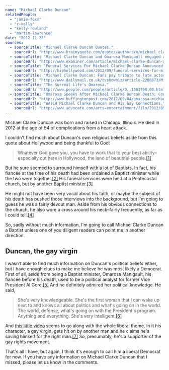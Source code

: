 ```yaml
---
name: "Michael Clarke Duncan"
relatedPeople:
  - "jamie-foxx"
  - "r-kelly"
  - "kelly-rowland"
  - "martin-lawrence"
date: "2012-12-28"
sources:
  - sourceTitle: "Michael Clarke Duncan Quotes."
    sourceUrl: "http://www.brainyquote.com/quotes/authors/m/michael_clarke_duncan.html"
  - sourceTitle: "Michael Clarke Duncan and Omarosa Manigault engaged at time of his death."
    sourceUrl: "http://www.examiner.com/article/michael-clarke-duncan-and-omarosa-manigault-engaged-at-time-of-his-death"
  - sourceTitle: "Funeral Services For Michael Clarke Duncan Announced."
    sourceUrl: "http://hiphollywood.com/2012/09/funeral-services-for-michael-clarke-duncan-announced/"
  - sourceTitle: "Michael Clarke Duncan: Fans pay tribute to late actor during public viewing of casket… followed by a screening of The Green Mile."
    sourceUrl: "http://www.dailymail.co.uk/tvshowbiz/article-2200873/Michael-Clarke-Duncan-Fans-pay-tribute-late-actor-public-viewing-casket--followed-screening-The-Green-Mile.html"
  - sourceTitle: "The Surreal Life's Omarosa."
    sourceUrl: "http://www.people.com/people/article/0,,1083768,00.html"
  - sourceTitle: "Omarosa Speaks After Michael Clarke Duncan Death; Couple's Secret Engagement Revealed."
    sourceUrl: "http://www.huffingtonpost.com/2012/09/04/omarosa-michael-clarke-duncan-engaged-wedding-wed_n_1854058.html"
  - sourceTitle: "WATCH Michael Clarke Duncan and His Gay Connections."
    sourceUrl: "http://www.advocate.com/arts-entertainment/film/2012/09/04/watch-michael-clarke-duncan-and-his-gay-connections"
---
```


Michael Clarke Duncan was born and raised in Chicago, Illinois. He died in 2012 at the age of 54 of complications from a heart attack.

I couldn't find much about Duncan's own religious beliefs aside from this quote about Hollywood and being thankful to God:

>Whatever God gave you, you have to work that to your best ability–especially out here in Hollywood, the land of beautiful people.<a class="source-citation" href="http://www.brainyquote.com/quotes/authors/m/michael_clarke_duncan.html" title="Michael Clarke Duncan Quotes.">[1]</a>

But he sure seemed to surround himself with a lot of Baptists. In fact, his fiancée at the time of his death had been ordained a Baptist minister while the two were together.<a class="source-citation" href="http://www.examiner.com/article/michael-clarke-duncan-and-omarosa-manigault-engaged-at-time-of-his-death" title="Michael Clarke Duncan and Omarosa Manigault engaged at time of his death.">[2]</a> His funeral services were held at a Pentecostal church, but by another Baptist minister.<a class="source-citation" href="http://hiphollywood.com/2012/09/funeral-services-for-michael-clarke-duncan-announced/" title="Funeral Services For Michael Clarke Duncan Announced.">[3]</a>

He might not have been very vocal about his faith, or maybe the subject of his death has pushed those interviews into the background, but I'm going to guess he was a fairly devout man. Aside from his obvious connections to the church, he also wore a cross around his neck–fairly frequently, as far as I could tell.<a class="source-citation" href="http://www.dailymail.co.uk/tvshowbiz/article-2200873/Michael-Clarke-Duncan-Fans-pay-tribute-late-actor-public-viewing-casket--followed-screening-The-Green-Mile.html" title="Michael Clarke Duncan: Fans pay tribute to late actor during public viewing of casket… followed by a screening of The Green Mile.">[4]</a>

So, sadly without much information, I'm going to call Michael Clarke Duncan a Baptist unless one of you diligent readers can point me in another direction.


## Duncan, the gay virgin

I wasn't able to find much information on Duncan's political beliefs either, but I have enough clues to make me believe he was most likely a Democrat. First of all, aside from being a Baptist minister, Omarosa Manigault, his fiancée before his death, used to be a political analyst for former Vice President Al Gore.<a class="source-citation" href="http://www.people.com/people/article/0,,1083768,00.html" title="The Surreal Life&apos;s Omarosa.">[5]</a> And he definitely admired her political knowledge. He said,

>She's very knowledgeable. She's the first woman that I can wake up next to and knows all about politics and what's going on in the world. The world, defense, what's going on with the President's program. Anything and everything. She's very intelligent.<a class="source-citation" href="http://www.huffingtonpost.com/2012/09/04/omarosa-michael-clarke-duncan-engaged-wedding-wed_n_1854058.html" title="Omarosa Speaks After Michael Clarke Duncan Death; Couple&apos;s Secret Engagement Revealed.">[6]</a>

And [this little video](http://www.advocate.com/arts-entertainment/film/2012/09/04/watch-michael-clarke-duncan-and-his-gay-connections) seems to go along with the whole liberal theme. In it his character, a gay virgin, gets hit on by another man and he claims he's saving himself for the right man.<a class="source-citation" href="http://www.advocate.com/arts-entertainment/film/2012/09/04/watch-michael-clarke-duncan-and-his-gay-connections" title="WATCH Michael Clarke Duncan and His Gay Connections.">[7]</a> So, presumably, he's a supporter of the gay rights movement.

That's all I have, but again, I think it's enough to call him a liberal Democrat for now. If you have any information on Michael Clarke Duncan that I missed, please let us know in the comments.